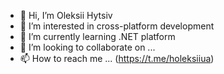 - 👋 Hi, I’m Oleksii Hytsiv
- 👀 I’m interested in cross-platform development
- 🌱 I’m currently learning .NET platform
- 💞️ I’m looking to collaborate on ...
- 📫 How to reach me ... (https://t.me/holeksiiua)

<!---
tarilo4ka/tarilo4ka is a ✨ special ✨ repository because its `README.md` (this file) appears on your GitHub profile.
You can click the Preview link to take a look at your changes.
--->
